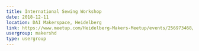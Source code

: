 ```yaml
---
title: International Sewing Workshop
date: 2018-12-11
location: DAI Makerspace, Heidelberg
link: https://www.meetup.com/Heidelberg-Makers-Meetup/events/256973468/
usergroup: makershd
type: usergroup
---
```


